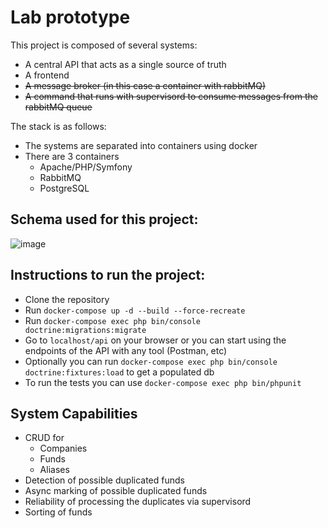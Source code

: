 # Lab prototype

This project is composed of several systems:

- A central API that acts as a single source of truth
- A frontend
- ~~A message broker (in this case a container with rabbitMQ)~~
- ~~A command that runs with supervisord to consume messages from the rabbitMQ queue~~

The stack is as follows:

- The systems are separated into containers using docker
- There are 3 containers
    - Apache/PHP/Symfony
    - RabbitMQ
    - PostgreSQL

## Schema used for this project:

![image](https://github.com/user-attachments/assets/0b8bffe6-4caa-44b2-8ecf-3ddf43c89976)


## Instructions to run the project:

- Clone the repository
- Run `docker-compose up -d --build --force-recreate`
- Run `docker-compose exec php bin/console doctrine:migrations:migrate`
- Go to `localhost/api` on your browser or you can start using the endpoints of the API with any tool (Postman, etc)
- Optionally you can run `docker-compose exec php bin/console doctrine:fixtures:load` to get a populated db
- To run the tests you can use `docker-compose exec php bin/phpunit`

## System Capabilities

- CRUD for
    - Companies
    - Funds
    - Aliases
- Detection of possible duplicated funds
- Async marking of possible duplicated funds
- Reliability of processing the duplicates via supervisord
- Sorting of funds
